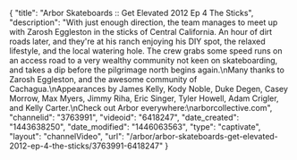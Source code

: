 {
    "title": "Arbor Skateboards :: Get Elevated 2012 Ep 4 The Sticks",
    "description": "With just enough direction, the team manages to meet up with Zarosh Eggleston in the sticks of Central California. An hour of dirt roads later, and they're at his ranch enjoying his DIY spot, the relaxed lifestyle, and the local watering hole. The crew grabs some speed runs on an access road to a very wealthy community not keen on skateboarding, and takes a dip before the pilgrimage north begins again.\nMany thanks to Zarosh Eggleston, and the awesome community of Cachagua.\nAppearances by James Kelly, Kody Noble, Duke Degen, Casey Morrow, Max Myers, Jimmy Riha, Eric Singer, Tyler Howell, Adam Crigler, and Kelly Carter.\nCheck out Arbor everywhere:\narborcollective.com",
    "channelid": "3763991",
    "videoid": "6418247",
    "date_created": "1443638250",
    "date_modified": "1446063563",
    "type": "captivate",
    "layout": "channelVideo",
    "url": "\/arbor\/arbor-skateboards-get-elevated-2012-ep-4-the-sticks\/3763991-6418247"
}